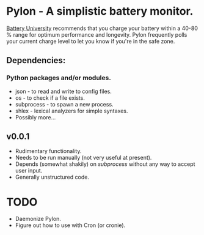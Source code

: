 # Pylon - A simplistic battery monitor.

[Battery University](http://www.batteryuniversity.com) recommends that you charge your battery within a 40-80 % range for optimum performance and longevity. Pylon frequently polls your current charge level to let you know if you're in the safe zone.

## Dependencies:
### Python packages and/or modules.
* json - to read and write to config files.
* os - to check if a file exists.
* subprocess - to spawn a new process.
* shlex - lexical analyzers for simple syntaxes.
* Possibly more...

## v0.0.1
* Rudimentary functionality.
* Needs to be run manually (not very useful at present).
* Depends (somewhat shakily) on *subprocess* without any way to accept user input.
* Generally unstructured code.

# TODO
* Daemonize Pylon.
* Figure out how to use with Cron (or cronie).

